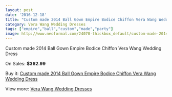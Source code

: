```yaml
---
layout: post
date: '2016-12-18'
title: "Custom made 2014 Ball Gown Empire Bodice Chiffon Vera Wang Wedding Dress"
category: Vera Wang Wedding Dresses
tags: ["empire","ball","custom","made","party"]
image: http://www.neoformal.com/24070-thickbox_default/custom-made-2014-ball-gown-empire-bodice-chiffon-vera-wang-wedding-dress.jpg
---
```

Custom made 2014 Ball Gown Empire Bodice Chiffon Vera Wang Wedding Dress

On Sales: **$362.99**
<a href="https://www.neoformal.com/en/vera-wang-wedding-dresses-2014/8155-custom-made-2014-ball-gown-empire-bodice-chiffon-vera-wang-wedding-dress.html"><amp-img layout="responsive" width="600" height="600" src="//www.neoformal.com/24070-thickbox_default/custom-made-2014-ball-gown-empire-bodice-chiffon-vera-wang-wedding-dress.jpg" alt="Custom made 2014 Ball Gown Empire Bodice Chiffon Vera Wang Wedding Dress 0" /></a>

Buy it: [Custom made 2014 Ball Gown Empire Bodice Chiffon Vera Wang Wedding Dress](https://www.neoformal.com/en/vera-wang-wedding-dresses-2014/8155-custom-made-2014-ball-gown-empire-bodice-chiffon-vera-wang-wedding-dress.html "Custom made 2014 Ball Gown Empire Bodice Chiffon Vera Wang Wedding Dress")

View more: [Vera Wang Wedding Dresses](https://www.neoformal.com/en/134-vera-wang-wedding-dresses-2014 "Vera Wang Wedding Dresses")